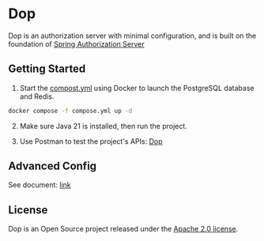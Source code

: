 # Dop

Dop is an authorization server with minimal configuration, and is built on the foundation of [Spring Authorization Server](https://github.com/spring-projects/spring-authorization-server)

## Getting Started

1. Start the [compost.yml](https://github.com/vanlinh619/Dop/blob/main/Dop/compose.yml) using Docker to launch the PostgreSQL database and Redis.

```bash
docker compose -f compose.yml up -d
```

2. Make sure Java 21 is installed, then run the project.

3. Use Postman to test the project's APIs: [Dop](https://www.postman.com/planetary-desert-10407/dop/collection/e0rpwvt/dop)

## Advanced Config
See document: [link](https://github.com/vanlinh619/Dop/blob/add-document/Dop/doc/CONFIG.md)

## License
Dop is an Open Source project released under the [Apache 2.0 license](https://www.apache.org/licenses/LICENSE-2.0.html).

